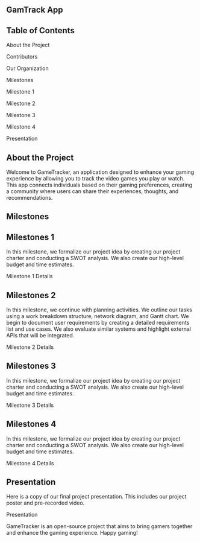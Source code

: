 ## **GamTrack App**

## **Table of Contents**
About the Project

Contributors

Our Organization

Milestones

Milestone 1

Milestone 2

Milestone 3

Milestone 4

Presentation

## **About the Project**
Welcome to GameTracker, an application designed to enhance your gaming experience by allowing you to track the video games you play or watch. This app connects individuals based on their gaming preferences, creating a community where users can share their experiences, thoughts, and recommendations.


## **Milestones**

## **Milestones 1**

In this milestone, we formalize our project idea by creating our project charter and conducting a SWOT analysis. We also create our high-level budget and time estimates. 

Milestone 1 Details

## **Milestones 2**

In this milestone, we continue with planning activities. We outline our tasks using a work breakdown structure, network diagram, and Gantt chart. We begin to document user requirements by creating a detailed requirements list and use cases. We also evaluate similar systems and highlight external APIs that will be integrated. 

Milestone 2 Details

## **Milestones 3**
In this milestone, we formalize our project idea by creating our project charter and conducting a SWOT analysis. We also create our high-level budget and time estimates. 

Milestone 3 Details

## **Milestones 4**
In this milestone, we formalize our project idea by creating our project charter and conducting a SWOT analysis. We also create our high-level budget and time estimates. 

Milestone 4 Details

## **Presentation**
Here is a copy of our final project presentation. This includes our project poster and pre-recorded video. 

Presentation

GameTracker is an open-source project that aims to bring gamers together and enhance the gaming experience. Happy gaming!


